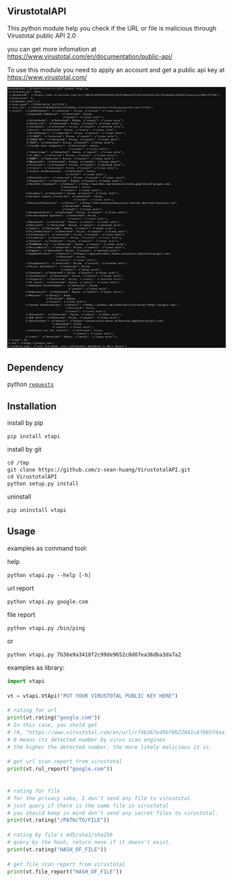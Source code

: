 VirustotalAPI
-------------
This python module help you check if the URL or file is malicious through Virustotal public API 2.0

you can get more infomation at https://www.virustotal.com/en/documentation/public-api/

To use this module you need to apply an account and get a public api key at https://www.virustotal.com/

[![Screenshot](vtapi_screenshot.jpg)](https://raw.githubusercontent.com/z-sean-huang/VirustotalAPI/master/vtapi_screenshot.jpg)

Dependency
----------
python [`requests`](https://github.com/kennethreitz/requests)

Installation
------------
install by pip

    pip install vtapi

install by git

    cd /tmp
    git clone https://github.com/z-sean-huang/VirustotalAPI.git
    cd VirustotalAPI
    python setup.py install

uninstall

    pip uninstall vtapi


Usage
-----
examples as command tool:

help

    python vtapi.py --help [-h]

url report

    python vtapi.py google.com

file report

    python vtapi.py /bin/ping
or

    python vtapi.py 7b36e9a3418f2c99de9652c0d87ea36dba3da7a2

examples as library:
```python
import vtapi

vt = vtapi.VtApi("PUT YOUR VIRUSTOTAL PUBLIC KEY HERE")
    
# rating for url
print(vt.rating("google.com"))
# In this case, you shold get
# (0, "https://www.virustotal.com/en/url/cf4b367e49bf0b22041c6f065f4aa19f3cfe39c8d5abc0617343d1a66c6a26f5/analysis/")
# 0 means its detected number by virus scan engines
# the higher the detected number, the more likely malicious it is.

# get url scan report from virustotal
print(vt.rul_report("google.com"))


# rating for file
# for the privacy sake, I don't send any file to virustotal
# just query if there is the same file in virustotal
# you should keep in mind don't send any secret files to virustotal.
print(vt.rating("/PATH/TO/FILE"))

# rating by file's md5/sha1/sha256
# query by the hash, return none if it doesn't exist.
print(vt.rating("HASH_OF_FILE"))

# get file scan report from virustotal
print(vt.file_report("HASH_OF_FILE"))
```

